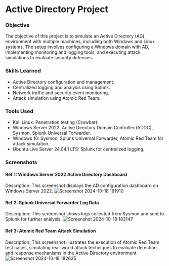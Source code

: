 # Active Directory Project

### Objective

The objective of this project is to simulate an Active Directory (AD) environment with multiple machines, including both Windows and Linux systems. The setup involves configuring a Windows domain with AD, implementing monitoring and logging tools, and executing attack simulations to evaluate security defenses.

### Skills Learned

- Active Directory configuration and management.
- Centralized logging and analysis using Splunk.
- Network traffic and security event monitoring.
- Attack simulation using Atomic Red Team.

### Tools Used

- Kali Linux: Penetration testing (Crowbar).
- Windows Server 2022: Active Directory Domain Controller (ADDC), Sysmon, Splunk Universal Forwarder.
- Windows 10: Sysmon, Splunk Universal Forwarder, Atomic Red Team for attack simulation.
- Ubuntu Live Server 24.04.1 LTS: Splunk for centralized logging.

### Screenshots 

#### Ref 1: Windows Server 2022 Active Directory Dashboard
Description: This screenshot displays the AD configuration dashboard on Windows Server 2022.
![Screenshot 2024-10-18 191910](https://github.com/user-attachments/assets/9ff6a2c1-a66e-412e-a1e7-d6d8850fe87d)


#### Ref 2: Splunk Universal Forwarder Log Data
Description: This screenshot shows logs collected from Sysmon and sent to Splunk for further analysis.
![Screenshot 2024-10-18 183147](https://github.com/user-attachments/assets/91010e3a-5684-4f74-86bd-e15708aaed7d)


#### Ref 3: Atomic Red Team Attack Simulation
Description: This screenshot illustrates the execution of Atomic Red Team test cases, simulating real-world attack techniques to evaluate detection and response mechanisms in the Active Directory environment.
![Screenshot 2024-10-18 182625](https://github.com/user-attachments/assets/08996c93-fa4c-4ecf-998e-f16311f6cb94)
